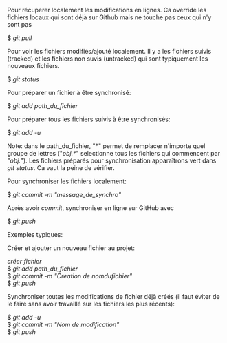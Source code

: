 Pour récuperer localement les modifications en lignes. Ca override les fichiers locaux qui sont déjà sur Github mais ne touche pas ceux qui n'y sont pas

$ *git pull*

Pour voir les fichiers modifiés/ajouté localement. Il y a les fichiers suivis (tracked) et les fichiers non suvis (untracked) qui sont typiquement les nouveaux fichiers.

$ *git status*

Pour préparer un fichier à être synchronisé:

$ *git add path_du_fichier*

Pour préparer tous les fichiers suivis à être synchronisés:

$ *git add -u*

Note: dans le path_du_fichier, "\*" permet de remplacer n'importe quel groupe de lettres ("*obj.\**" selectionne tous les fichiers qui commencent par "*obj.*").
Les fichiers préparés pour synchronisation apparaîtrons vert dans *git status*. Ca vaut la peine de vérifier.

Pour synchroniser les fichiers localement:

$ *git commit -m "message_de_synchro"*

Après avoir *commit*, synchroniser en ligne sur GitHub avec

$ *git push*



Exemples typiques:

Créer et ajouter un nouveau fichier au projet:

*créer fichier*<br>
$ *git add path_du_fichier*<br>
$ *git commit -m "Creation de nomdufichier"*<br>
$ *git push*

Synchroniser toutes les modifications de fichier déjà créés (il faut éviter de le faire sans avoir travaillé sur les fichiers les plus récents):

$ *git add -u*<br>
$ *git commit -m "Nom de modification"*<br>
$ *git push*

